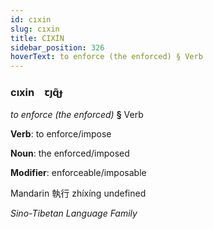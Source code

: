 ```yaml
---
id: cıxin
slug: cıxin
title: CIXİN
sidebar_position: 326
hoverText: to enforce (the enforced) § Verb
---
```


### cıxin&emsp;<span kind="abugida">ꞇȷɋ̃ɟ</span>

*to enforce (the enforced)* **§** Verb

**Verb**: to enforce/impose

**Noun**: the enforced/imposed

**Modifier**: enforceable/imposable

Mandarin 執行 zhíxíng undefined

*Sino-Tibetan Language Family*